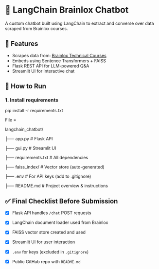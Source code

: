 # 🤖 LangChain Brainlox Chatbot

A custom chatbot built using LangChain to extract and converse over data scraped from Brainlox courses.

## 🔧 Features

- Scrapes data from: [Brainlox Technical Courses](https://brainlox.com/courses/category/technical)
- Embeds using Sentence Transformers + FAISS
- Flask REST API for LLM-powered Q&A
- Streamlit UI for interactive chat

## 🚀 How to Run

### 1. Install requirements

pip install -r requirements.txt


File =

langchain_chatbot/

├── app.py                     # Flask API

├── gui.py                     # Streamlit UI

├── requirements.txt           # All dependencies

├── faiss_index/               # Vector store (auto-generated)

├── .env                       # For API keys (add to .gitignore)

├── README.md                  # Project overview & instructions

## ✅ Final Checklist Before Submission

- [x] Flask API handles `/chat` POST requests
      
- [x] LangChain document loader used from Brainlox
      
- [x] FAISS vector store created and used
      
- [x] Streamlit UI for user interaction
      
- [x] `.env` for keys (excluded in `.gitignore`)
      
- [x] Public GitHub repo with `README.md`
